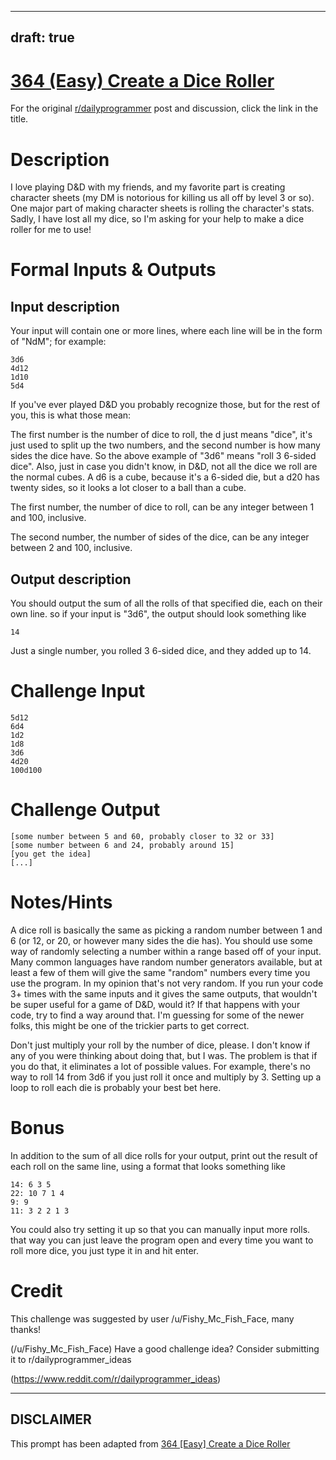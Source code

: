 ---
draft: true
----

# [364 (Easy) Create a Dice Roller](https://old.reddit.com/r/dailyprogrammer/comments/8s0cy1/20180618_challenge_364_easy_create_a_dice_roller/)

For the original [r/dailyprogrammer](https://www.reddit.com/r/dailyprogrammer/) post and discussion, click the link in the title.

# Description
I love playing D&D with my friends, and my favorite part is creating character sheets (my DM is notorious for killing us all off by level 3 or so). One major part of making character sheets is rolling the character's stats. Sadly, I have lost all my dice, so I'm asking for your help to make a dice roller for me to use!

# Formal Inputs & Outputs
## Input description
Your input will contain one or more lines, where each line will be in the form of "NdM"; for example:


```
3d6
4d12
1d10
5d4
```
If you've ever played D&D you probably recognize those, but for the rest of you, this is what those mean:

The first number is the number of dice to roll, the d just means "dice", it's just used to split up the two numbers, and the second number is how many sides the dice have. So the above example of "3d6" means "roll 3 6-sided dice". Also, just in case you didn't know, in D&D, not all the dice we roll are the normal cubes. A d6 is a cube, because it's a 6-sided die, but a d20 has twenty sides, so it looks a lot closer to a ball than a cube.

The first number, the number of dice to roll, can be any integer between 1 and 100, inclusive.

The second number, the number of sides of the dice, can be any integer between 2 and 100, inclusive.

## Output description
You should output the sum of all the rolls of that specified die, each on their own line. so if your input is "3d6", the output should look something like


```
14
```
Just a single number, you rolled 3 6-sided dice, and they added up to 14.

# Challenge Input

```
5d12
6d4
1d2
1d8
3d6
4d20
100d100
```
# Challenge Output

```
[some number between 5 and 60, probably closer to 32 or 33]
[some number between 6 and 24, probably around 15]
[you get the idea]
[...]
```
# Notes/Hints
A dice roll is basically the same as picking a random number between 1 and 6 (or 12, or 20, or however many sides the die has). You should use some way of randomly selecting a number within a range based off of your input. Many common languages have random number generators available, but at least a few of them will give the same "random" numbers every time you use the program. In my opinion that's not very random. If you run your code 3+ times with the same inputs and it gives the same outputs, that wouldn't be super useful for a game of D&D, would it? If that happens with your code, try to find a way around that. I'm guessing for some of the newer folks, this might be one of the trickier parts to get correct.

Don't just multiply your roll by the number of dice, please. I don't know if any of you were thinking about doing that, but I was. The problem is that if you do that, it eliminates a lot of possible values. For example, there's no way to roll 14 from 3d6 if you just roll it once and multiply by 3. Setting up a loop to roll each die is probably your best bet here.

# Bonus
In addition to the sum of all dice rolls for your output, print out the result of each roll on the same line, using a format that looks something like


```
14: 6 3 5
22: 10 7 1 4
9: 9
11: 3 2 2 1 3
```
You could also try setting it up so that you can manually input more rolls. that way you can just leave the program open and every time you want to roll more dice, you just type it in and hit enter.

# Credit
This challenge was suggested by user /u/Fishy_Mc_Fish_Face, many thanks!

(/u/Fishy_Mc_Fish_Face)
Have a good challenge idea? Consider submitting it to r/dailyprogrammer_ideas

(https://www.reddit.com/r/dailyprogrammer_ideas)

----
## **DISCLAIMER**
This prompt has been adapted from [364 [Easy] Create a Dice Roller](https://old.reddit.com/r/dailyprogrammer/comments/8s0cy1/20180618_challenge_364_easy_create_a_dice_roller/
)

